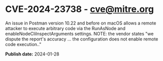 # CVE-2024-23738 - cve@mitre.org

An issue in Postman version 10.22 and before on macOS allows a remote attacker to execute arbitrary code via the RunAsNode and enableNodeClilnspectArguments settings. NOTE: the vendor states "we dispute the report's accuracy ... the configuration does not enable remote code execution.."

**Publish date:** 2024-01-28
